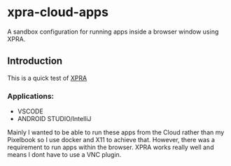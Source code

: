 # xpra-cloud-apps
A sandbox configuration for running apps inside a browser window using XPRA.

## Introduction

This is a quick test of [XPRA](https://xpra.org) 

### Applications:

* VSCODE
* ANDROID STUDIO/IntelliJ

Mainly I wanted to be able to run these apps from the Cloud rather than my Pixelbook so I use docker and X11 to achieve that. However, there was a requirement to run apps within the browser. XPRA works really well and means I dont have to use a VNC plugin.


